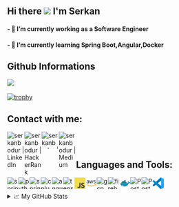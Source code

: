 
## Hi there <img src="https://media.giphy.com/media/hvRJCLFzcasrR4ia7z/giphy.gif" width="25px"> I'm Serkan

#### - 🔭 I’m currently working as a Software Engineer
#### - 🌱 I’m currently learning Spring Boot,Angular,Docker

## Github Informations
![](https://komarev.com/ghpvc/?username=your-github-serkanbodur&color=blue)

 [![trophy](https://github-profile-trophy.vercel.app/?username=serkanbodur&column=3&margin-w=15&margin-h=15)](https://github.com/ryo-ma/github-profile-trophy)


## Contact with me:
[<img src="https://cdn-icons-png.flaticon.com/512/174/174857.png" alt="serkanbodur | LinkedIn" width="40px" align="left" />][linkedin]
[<img src="https://cdn.worldvectorlogo.com/logos/hackerrank.svg" alt="serkanbodur | HackerRank" width="40px" align="left" />][hackerrank]
[<img src="https://upload.wikimedia.org/wikipedia/commons/1/19/LeetCode_logo_black.png" alt="serkanbodur | LeetCode" height="40px" width="40px" align="left" />][leetcode]
[<img src="https://cdn.iconscout.com/icon/free/png-128/medium-4054075-3353150.png" alt="serkanbodur | Medium" width="40px" align="left" />][medium]

<br>
<br>

[linkedin]: https://www.linkedin.com/in/serkan-bodur/
[hackerrank]: https://www.hackerrank.com/SerkanB
[leetcode]: https://leetcode.com/serkanB/
[medium]: https://medium.com/@serkanbodur

## Languages and Tools:
[<img align="left" src="https://seeklogo.com/images/J/java-logo-7F8B35BAB3-seeklogo.com.png" alt="spring" width="26px" height="27px"/>][java]
[<img align="left" src="https://img.icons8.com/color/25/000000/python.png" alt="python" width="26px" height="27px"/>][python]
[<img align="left" src="https://www.vectorlogo.zone/logos/springio/springio-icon.svg" alt="spring" width="26px" height="27px"/>][spring]
[<img align="left" src="https://seeklogo.com/images/C/c-logo-1B1817C041-seeklogo.com.png" alt="cplus" width="26px"  height="27px" />][cplusplus]
[<img align="left" src="https://seeklogo.com/images/A/angular-logo-B76B1CDE98-seeklogo.com.png" alt="angular" width="26px"  height="27px" />][angular]
[<img align="left" src="https://seeklogo.com/images/T/tensorflow-logo-02FCED4F98-seeklogo.com.png" alt="tensorflow" width="26px"  height="27px" />][tensorflow]
[<img align="left" src="https://raw.githubusercontent.com/devicons/devicon/master/icons/javascript/javascript-original.svg" alt="javascript" width="26px"  height="27px" />][javascript]
[<img align="left" src="https://raw.githubusercontent.com/github/explore/80688e429a7d4ef2fca1e82350fe8e3517d3494d/topics/aws/aws.png" alt="aws" width="26px"  height="27px" />][aws]
[<img align="left" src="https://www.vectorlogo.zone/logos/google_cloud/google_cloud-icon.svg" alt="gcp" width="26px"  height="27px" />][gcp]
[<img align="left" src="https://img.icons8.com/color/25/000000/firebase.png" alt="firebase" width="26px"  height="27px" />][firebase]
[<img align="left" src="https://raw.githubusercontent.com/devicons/devicon/master/icons/docker/docker-original.svg" alt="Docker" width="26px"  height="27px"/>][docker]
[<img align="left" src="https://www.svgrepo.com/show/303251/mysql-logo.svg" alt="Postgresql" width="26px"  height="27px" />][mysql]
[<img align="left" src="https://img.icons8.com/color/25/000000/postgreesql.png" alt="Postgresql" width="26px"  height="27px" />][postgresql]
[<img align="left" src="https://raw.githubusercontent.com/github/explore/80688e429a7d4ef2fca1e82350fe8e3517d3494d/topics/visual-studio-code/visual-studio-code.png" alt="Visual Studio Code" width="26px" height="27px"/>][vscode]

<br>
<br>

<details>
  <summary>📈  My GitHub Stats</summary>

  <br>
  
  [![Top Langs](https://github-readme-stats.vercel.app/api/top-langs/?username=serkanbodur&layout=compact&theme=radical)](https://github.com/serkanbodur/github-readme-stats)

  ![Göksel's GitHub stats](https://github-readme-stats.vercel.app/api?username=serkanbodur&show_icons=true&theme=radical&count_private=true)

</details>


[mysql]: https://www.mysql.com/
[java]: https://www.java.com/
[spring]: https://spring.io
[python]: https://www.python.org
[cplusplus]: https://www.cplusplus.com/
[javascript]: https://www.javascript.com
[flutter]: https://flutter.dev
[aws]: https://aws.amazon.com
[gcp]: https://cloud.google.com
[firebase]: https://firebase.google.com
[docker]: https://www.docker.com
[postgresql]: https://www.postgresql.org
[vscode]: https://code.visualstudio.com
[angular]: https://angular.io/
[tensorflow]: https://www.tensorflow.org/


